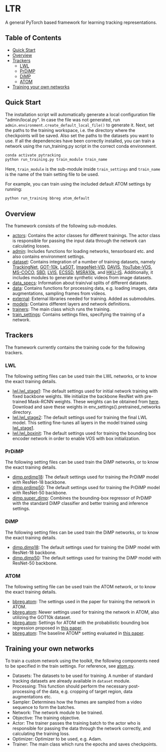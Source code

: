 # LTR

A general PyTorch based framework for learning tracking representations. 
## Table of Contents

* [Quick Start](#quick-start)
* [Overview](#overview)
* [Trackers](#trackers)
   * [LWL](#LWL)
   * [PrDiMP](#PrDiMP)
   * [DiMP](#DiMP)
   * [ATOM](#ATOM)
* [Training your own networks](#training-your-own-networks)

## Quick Start
The installation script will automatically generate a local configuration file  "admin/local.py". In case the file was not generated, run ```admin.environment.create_default_local_file()``` to generate it. Next, set the paths to the training workspace, 
i.e. the directory where the checkpoints will be saved. Also set the paths to the datasets you want to use. If all the dependencies have been correctly installed, you can train a network using the run_training.py script in the correct conda environment.  
```bash
conda activate pytracking
python run_training.py train_module train_name
```
Here, ```train_module``` is the sub-module inside ```train_settings``` and ```train_name``` is the name of the train setting file to be used.

For example, you can train using the included default ATOM settings by running:
```bash
python run_training bbreg atom_default
```


## Overview
The framework consists of the following sub-modules.  
 - [actors](actors): Contains the actor classes for different trainings. The actor class is responsible for passing the input data through the network can calculating losses.  
 - [admin](admin): Includes functions for loading networks, tensorboard etc. and also contains environment settings.  
 - [dataset](dataset): Contains integration of a number of training datasets, namely [TrackingNet](https://tracking-net.org/), [GOT-10k](http://got-10k.aitestunion.com/), [LaSOT](https://cis.temple.edu/lasot/), 
 [ImageNet-VID](http://image-net.org/), [DAVIS](https://davischallenge.org), [YouTube-VOS](https://youtube-vos.org), [MS-COCO](http://cocodataset.org/#home), [SBD](http://home.bharathh.info/pubs/codes/SBD), [LVIS](https://www.lvisdataset.org), [ECSSD](http://www.cse.cuhk.edu.hk/leojia/projects/hsaliency/dataset.html), [MSRA10k](https://mmcheng.net/msra10k), and [HKU-IS](https://sites.google.com/site/ligb86/hkuis). Additionally, it includes modules to generate synthetic videos from image datasets. 
 - [data_specs](data_specs): Information about train/val splits of different datasets.   
 - [data](data): Contains functions for processing data, e.g. loading images, data augmentations, sampling frames from videos.  
 - [external](external): External libraries needed for training. Added as submodules.  
 - [models](models): Contains different layers and network definitions.  
 - [trainers](trainers): The main class which runs the training.  
 - [train_settings](train_settings): Contains settings files, specifying the training of a network.   
 
## Trackers
 The framework currently contains the training code for the following trackers.

### LWL
 The following setting files can be used train the LWL networks, or to know the exact training details. 
 - [lwl.lwl_stage1](train_settings/lwl/lwl_stage1.py): The default settings used for initial network training with fixed backbone weights. We initialize the backbone ResNet with pre-trained Mask-RCNN weights. These weights can be obtained from [here](https://drive.google.com/file/d/12pVHmhqtxaJ151dZrXN1dcgUa7TuAjdA/view?usp=sharing). Download and save these weights in env_settings().pretrained_networks directory.
 - [lwl.lwl_stage2](train_settings/lwl/lwl_stage2.py): The default settings used for training the final LWL model. This setting fine-tunes all layers in the model trained using [lwl_stage1](train_settings/lwl/lwl_stage1.py). 
 - [lwl.lwl_boxinit](train_settings/lwl/lwl_boxinit.py):  The default settings used for training the bounding box encoder network in order to enable VOS with box initialization.
 
 
### PrDiMP
 The following setting files can be used train the DiMP networks, or to know the exact training details. 
 - [dimp.prdimp18](train_settings/dimp/prdimp18.py): The default settings used for training the PrDiMP model with ResNet-18 backbone.
 - [dimp.prdimp50](train_settings/dimp/prdimp50.py): The default settings used for training the PrDiMP model with ResNet-50 backbone. 
 - [dimp.super_dimp](train_settings/dimp/super_dimp.py): Combines the bounding-box regressor of PrDiMP with the standard DiMP classifier and better training and inference settings. 
 
### DiMP
 The following setting files can be used train the DiMP networks, or to know the exact training details. 
 - [dimp.dimp18](train_settings/dimp/dimp18.py): The default settings used for training the DiMP model with ResNet-18 backbone.
 - [dimp.dimp50](train_settings/dimp/dimp50.py): The default settings used for training the DiMP model with ResNet-50 backbone.
 
### ATOM
 The following setting file can be used train the ATOM network, or to know the exact training details. 
 - [bbreg.atom](train_settings/bbreg/atom_paper.py): The settings used in the paper for training the network in ATOM.
 - [bbreg.atom](train_settings/bbreg/atom.py): Newer settings used for training the network in ATOM, also utilizing the GOT10k dataset.
 - [bbreg.atom](train_settings/bbreg/atom_prob_ml.py): Settings for ATOM with the probabilistic bounding box regression proposed in [this paper](https://arxiv.org/abs/1909.12297). 
 - [bbreg.atom](train_settings/bbreg/atom_paper.py): The baseline ATOM* setting evaluated in [this paper](https://arxiv.org/abs/1909.12297).  
 
## Training your own networks
To train a custom network using the toolkit, the following components need to be specified in the train settings. For reference, see [atom.py](train_settings/bbreg/atom.py).  
- Datasets: The datasets to be used for training. A number of standard tracking datasets are already available in ```dataset``` module.  
- Processing: This function should perform the necessary post-processing of the data, e.g. cropping of target region, data augmentations etc.  
- Sampler: Determines how the frames are sampled from a video sequence to form the batches.  
- Network: The network module to be trained.  
- Objective: The training objective.  
- Actor: The trainer passes the training batch to the actor who is responsible for passing the data through the network correctly, and calculating the training loss.  
- Optimizer: Optimizer to be used, e.g. Adam.  
- Trainer: The main class which runs the epochs and saves checkpoints. 
 

 